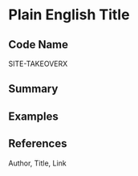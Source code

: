 # Plain English Title

## Code Name
SITE-TAKEOVERX

## Summary

## Examples

## References
Author, Title, Link